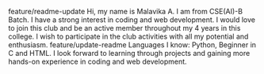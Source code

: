 feature/readme-update
Hi, my name is Malavika A. I am from CSE(AI)-B Batch. I have a strong interest in coding and web development. I would love to join this club and be an active member throughout my 4 years in this college. I wish to participate in the club activities with all my potential and enthusiasm. 
feature/update-readme
Languages I know: Python, Beginner in C and HTML.
I look forward to learning through projects and gaining more hands-on experience in coding and web development.
